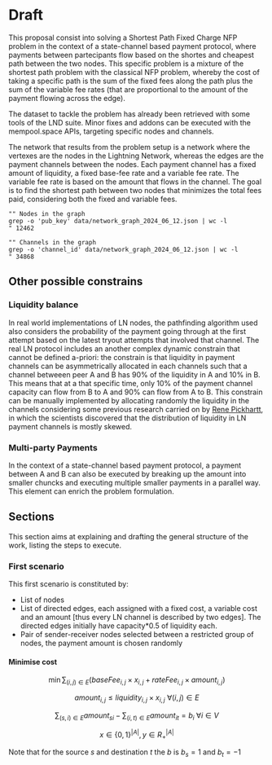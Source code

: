 # Draft

This proposal consist into solving a Shortest Path Fixed Charge NFP problem in the context
 of a state-channel based payment protocol, where payments between
partecipants flow based on the shortes and cheapest path between the two nodes.
This specific problem is a mixture of the shortest path problem with the classical NFP problem,
whereby the cost of taking a specific path is the sum of the fixed fees along the path plus
the sum of the variable fee rates (that are proportional to the amount of the payment flowing
across the edge).

The dataset to tackle the problem has already been retrieved with some tools of
 the LND suite. Minor fixes and addons can be executed with
the mempool.space APIs, targeting specific nodes and channels.

The network that results from the problem setup is a network where the vertexes
 are the nodes in the Lightning Network, whereas the edges
are the payment channels between the nodes. Each payment channel has a fixed amount
 of liquidity, a fixed base-fee rate and a variable fee rate.
The variable fee rate is based on the amount that flows in the channel.
The goal is to find the shortest path between two nodes that minimizes the
 total fees paid, considering both the fixed and variable fees.
 
```{bash}
"" Nodes in the graph
grep -o 'pub_key' data/network_graph_2024_06_12.json | wc -l
" 12462
```

```{bash}
"" Channels in the graph
grep -o 'channel_id' data/network_graph_2024_06_12.json | wc -l
" 34868
```


## Other possible constrains

### Liquidity balance

In real world implementations of LN nodes, the pathfinding algorithm used also
 considers the probability of the payment going through at the first
attempt based on the latest tryout attempts that involved that channel.
 The real LN protocol includes an another complex dynamic constrain that cannot
be defined a-priori: the constrain is that liquidity in payment channels can be
 asymmetrically allocated in each channels such that a channel betweeen
peer A and B has 90% of the liquidity in A and 10% in B. This means that
 at a that specific time, only 10%
of the payment channel capacity can flow from B to A and 90% can flow from A to B.
This constrain can be manually implemented by allocating randomly the liquidity in
the channels considering some previous research carried on by [Rene Pickhartt](https://arxiv.org/abs/2103.08576),
in which the scientists discovered that the distribution of liquidity in LN payment channels is mostly skewed.

### Multi-party Payments

In the context of a state-channel based payment protocol, a payment between A and B can
also be executed by breaking up the amount into smaller chuncks and executing multiple
smaller payments in a parallel way. This element can enrich the problem formulation.

## Sections

This section aims at explaining and drafting the general structure of the work, listing
the steps to execute.

### First scenario

This first scenario is constituted by:
- List of nodes
- List of directed edges, each assigned with a fixed cost, a variable cost and an amount [thus every LN channel is described by two edges]. The directed edges initially have capacity*0.5 of liquidity each.
- Pair of sender-receiver nodes selected between a restricted group of nodes, the payment amount is chosen randomly

#### Minimise cost

$$\min \sum _{(i,j) \in E} (baseFee_{i,j} \times x_{i,j} + rateFee_{i,j} \times amount_{i,j})$$

$$amount_{i,j} \le liquidity_{i,j} \times x_{i,j} \text{ } \forall (i,j) \in E$$

$$\sum_{(s,i) \in E} amount_{si} - \sum_{(i,t) \in E} amount_{it} = b_i \text{ } \forall i \in V$$

$$x \in \{0,1\}^{|A|} , y \in R _+ ^{|A|}$$

Note that for the source $s$ and destination $t$ the $b$ is $b_s = 1$ and $b_t = -1$
